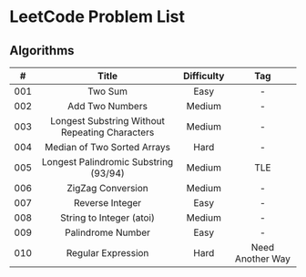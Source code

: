 # LeetCode Problem List
## Algorithms
| # | Title | Difficulty | Tag |
| :---: | :---: | :---: | :---: |
| 001 | Two Sum | Easy | - |
| 002 | Add Two Numbers | Medium | - |
| 003 | Longest Substring Without Repeating Characters | Medium | - |
| 004 | Median of Two Sorted Arrays | Hard | - |
| 005 | Longest Palindromic Substring (93/94) | Medium | TLE |
| 006 | ZigZag Conversion | Medium | - |
| 007 | Reverse Integer | Easy | - |
| 008 | String to Integer (atoi) | Medium | - |
| 009 | Palindrome Number | Easy | - |
| 010 | Regular Expression | Hard | Need Another Way |